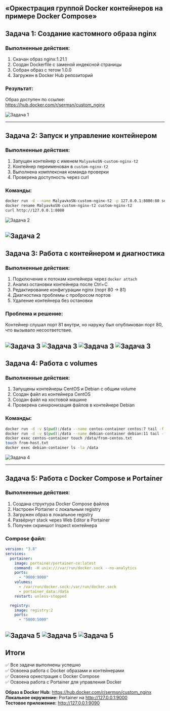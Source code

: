 ## «Оркестрация группой Docker контейнеров на примере Docker Compose»

## **Задача 1: Создание кастомного образа nginx**

### Выполненные действия:
1. Скачан образ nginx:1.21.1
2. Создан Dockerfile с заменой индексной страницы
3. Собран образ с тегом 1.0.0
4. Загружен в Docker Hub репозиторий

### Результат:
Образ доступен по ссылке: https://hub.docker.com/r/sermsn/custom_nginx

![Задача 1](images\Docker_z1.png)

---

## **Задача 2: Запуск и управление контейнером**

### Выполненные действия:
1. Запущен контейнер с именем `MalyavkoSN-custom-nginx-t2`
2. Контейнер переименован в `custom-nginx-t2`
3. Выполнена комплексная команда проверки
4. Проверена доступность через curl

### Команды:
```bash
docker run -d --name MalyavkoSN-custom-nginx-t2 -p 127.0.0.1:8080:80 sermsn/custom_nginx:1.0.0
docker rename MalyavkoSN-custom-nginx-t2 custom-nginx-t2
curl http://127.0.0.1:8080
```

![Задача 2](images\Docker_z2_1.png)

![Задача 2](images\Docker_z2_2.png)
---

## **Задача 3: Работа с контейнером и диагностика**

### Выполненные действия:
1. Подключение к потокам контейнера через `docker attach`
2. Анализ остановки контейнера после Ctrl+C
3. Редактирование конфигурации nginx (порт 80 → 81)
4. Диагностика проблемы с пробросом портов
5. Удаление контейнера без остановки

### Проблема и решение:
Контейнер слушал порт 81 внутри, но наружу был опубликован порт 80, что вызывало несоответствие.

![Задача 3](images\Docker_z3_1.png)
![Задача 3](images\Docker_z3_2.png)
![Задача 3](images\Docker_z3_3.png)
![Задача 3](images\Docker_z3_4.png)
---

## **Задача 4: Работа с volumes**

### Выполненные действия:
1. Запущены контейнеры CentOS и Debian с общим volume
2. Создан файл из контейнера CentOS
3. Создан файл на хостовой машине
4. Проверена синхронизация файлов в контейнере Debian

### Команды:
```bash
docker run -d -v $(pwd):/data --name centos-container centos:7 tail -f /dev/null
docker run -d -v $(pwd):/data --name debian-container debian:11 tail -f /dev/null
docker exec centos-container touch /data/from-centos.txt
touch from-host.txt
docker exec debian-container ls -la /data
```

![Задача 4](images\Docker_z4.png)

---

## **Задача 5: Работа с Docker Compose и Portainer**

### Выполненные действия:
1. Создана структура Docker Compose файлов
2. Настроен Portainer с локальным registry
3. Загружен образ в локальное registry
4. Развёрнут stack через Web Editor в Portainer
5. Получен скриншот Inspect контейнера


### Compose файл:
```yaml
version: "3.8"
services:
  portainer:
    image: portainer/portainer-ce:latest
    command: -H unix:///var/run/docker.sock --no-analytics
    ports:
      - "9000:9000"
    volumes:
      - /var/run/docker.sock:/var/run/docker.sock
      - portainer_data:/data
    restart: unless-stopped

  registry:
    image: registry:2
    ports:
      - "5000:5000"
```

![Задача 5](images\Docker_z5_1.png)
![Задача 5](images\Docker_z5_2.png)
![Задача 5](images\Docker_z5_3.png)
---

## **Итоги**

✅ Все задачи выполнены успешно  
✅ Освоена работа с Docker образами и контейнерами  
✅ Освоена оркестрация с Docker Compose  
✅ Освоена работа с Portainer для управления Docker  


**Образ в Docker Hub:** https://hub.docker.com/r/sermsn/custom_nginx  
**Локальное окружение:** Portainer на http://127.0.0.1:9000  
**Тестовое приложение:** http://127.0.0.1:9090